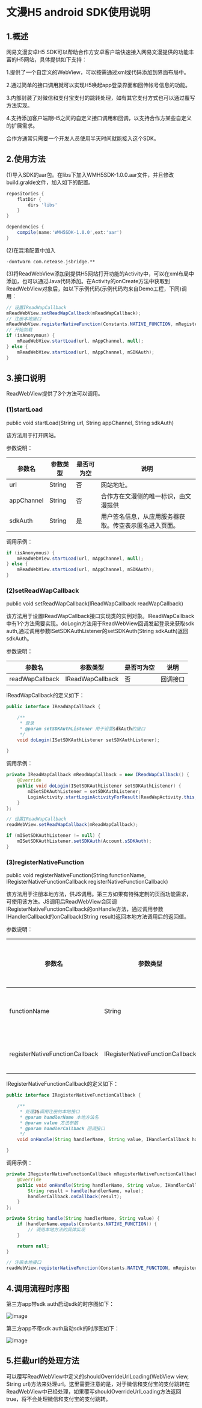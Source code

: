 # **文漫H5 android SDK使用说明** 

## 1.概述

网易文漫安卓H5 SDK可以帮助合作方安卓客户端快速接入网易文漫提供的功能丰富的H5网站，具体提供如下支持：

1.提供了一个自定义的WebView，可以按需通过xml或代码添加到界面布局中。

2.通过简单的接口调用就可以实现H5唤起app登录界面和回传帐号信息的功能。

3.内部封装了对微信和支付宝支付的跳转处理，如有其它支付方式也可以通过覆写方法实现。

4.支持添加客户端跟H5之间的自定义接口调用和回调，以支持合作方某些自定义的扩展需求。

合作方通常只需要一个开发人员使用半天时间就能接入这个SDK。 

## 2.使用方法

(1)导入SDK的aar包。在libs下加入WMH5SDK-1.0.0.aar文件，并且修改build.gralde文件，加入如下的配置。 

```groovy
repositories {
    flatDir {
        dirs 'libs'
    }
}

dependencies {
    compile(name:'WMH5SDK-1.0.0',ext:'aar')
}
```

(2)在混淆配置中加入 

```
-dontwarn com.netease.jsbridge.**
```

(3)将ReadWebView添加到提供H5网站打开功能的Activity中，可以在xml布局中添加，也可以通过Java代码添加。在Activity的onCreate方法中获取到ReadWebView对象后，如以下示例代码(示例代码均来自Demo工程，下同)调用： 

```java
// 设置IReadWapCallback
mReadWebView.setReadWapCallback(mReadWapCallback);
// 注册本地接口
mReadWebView.registerNativeFunction(Constants.NATIVE_FUNCTION, mRegisterNativeFunctionCallback);
// 开始加载
if (isAnonymous) {
    mReadWebView.startLoad(url, mAppChannel, null);
} else {
    mReadWebView.startLoad(url, mAppChannel, mSDKAuth);
}
```

## 3.接口说明

ReadWebView提供了3个方法可以调用。 

### (1)startLoad

public void startLoad(String url, String appChannel, String sdkAuth)

该方法用于打开网站。

参数说明：

| 参数名     | 参数类型 | 是否可为空 | 说明                                                   |
| ---------- | -------- | ---------- | ------------------------------------------------------ |
| url        | String   | 否         | 网站地址。                                             |
| appChannel | String   | 否         | 合作方在文漫侧的唯一标识，由文漫提供                   |
| sdkAuth    | String   | 是         | 用户签名信息，从应用服务器获取。传空表示匿名进入页面。 |

调用示例：

```java
if (isAnonymous) {
    mReadWebView.startLoad(url, mAppChannel, null);
} else {
    mReadWebView.startLoad(url, mAppChannel, mSDKAuth);
}
```

### (2)setReadWapCallback

public void setReadWapCallback(IReadWapCallback readWapCallback) 

该方法用于设置IReadWapCallback接口实现类的实例对象。IReadWapCallback中有1个方法需要实现。doLogin方法用于ReadWebView回调发起登录来获取sdk auth,通过调用参数ISetSDKAuthListener的setSDKAuth(String sdkAuth)返回sdkAuth。

参数说明：

| 参数名          | 参数类型         | 是否可为空 | 说明     |
| --------------- | ---------------- | ---------- | -------- |
| readWapCallback | IReadWapCallback | 否         | 回调接口 |

IReadWapCallback的定义如下： 

```java
public interface IReadWapCallback {

    /**
     * 登录
     * @param setSDKAuthListener 用于设置sdkAuth的接口
     */
    void doLogin(ISetSDKAuthListener setSDKAuthListener);
    
}
```

调用示例：

```java
private IReadWapCallback mReadWapCallback = new IReadWapCallback() {
    @Override
    public void doLogin(ISetSDKAuthListener setSDKAuthListener) {
        mISetSDKAuthListener = setSDKAuthListener;
        LoginActivity.startLoginActivityForResult(ReadWapActivity.this, 																	LoginActivity.REQUEST_CODE);
    }
};
```

```java
// 设置IReadWapCallback
readWebView.setReadWapCallback(mReadWapCallback);
```

```java
if (mISetSDKAuthListener != null) {
    mISetSDKAuthListener.setSDKAuth(Account.sSDKAuth);
}
```

### (3)registerNativeFunction 

public void registerNativeFunction(String functionName, IRegisterNativeFunctionCallback registerNativeFunctionCallback) 

该方法用于注册本地方法，供JS调用。第三方如果有特殊定制的页面功能需求，可使用该方法。JS调用后ReadWebView会回调IRegisterNativeFunctionCallback的onHandle方法，通过调用参数IHandlerCallback的onCallback(String result)返回本地方法调用后的返回值。

参数说明：

| 参数名                         | 参数类型                        | 是否可为空 | 说明       |
| ------------------------------ | ------------------------------- | ---------- | ---------- |
| functionName                   | String                          | 否         | 本地方法名 |
| registerNativeFunctionCallback | IRegisterNativeFunctionCallback | 否         | 回调接口   |

IRegisterNativeFunctionCallback的定义如下：

```java
public interface IRegisterNativeFunctionCallback {

    /**
     * 处理JS调用注册的本地接口
     * @param handlerName 本地方法名
     * @param value 方法参数
     * @param handlerCallback 回调接口
     */
    void onHandle(String handlerName, String value, IHandlerCallback handlerCallback);

}
```

调用示例：

```java
private IRegisterNativeFunctionCallback mRegisterNativeFunctionCallback = new IRegisterNativeFunctionCallback() {
    @Override
    public void onHandle(String handlerName, String value, IHandlerCallback 										handlerCallback) {
        String result = handle(handlerName, value);
        handlerCallback.onCallback(result);
    }
};

private String handle(String handlerName, String value) {
    if (handlerName.equals(Constants.NATIVE_FUNCTION)) {
        // 调用本地方法的具体实现
    }

    return null;
}
```

```java
// 注册本地接口
readWebView.registerNativeFunction(Constants.NATIVE_FUNCTION, mRegisterNativeFunctionCallback);
```

## 4.**调用流程时序图** 

第三方app带sdk auth启动sdk的时序图如下： 

![image](/Demo/H5SDKDemo/image/loginSD.png)

第三方app不带sdk auth启动sdk的时序图如下： 

![image](/Demo/H5SDKDemo/image/anonymousSD.png)

## 5.拦截url的处理方法

​可以覆写ReadWebView中定义的shouldOverrideUrlLoading(WebView view, String url)方法来处理url。这里需要注意的是，对于微信和支付宝的支付跳转在ReadWebView中已经处理，如果覆写shouldOverrideUrlLoading方法返回true，将不会处理微信和支付宝的支付跳转。 